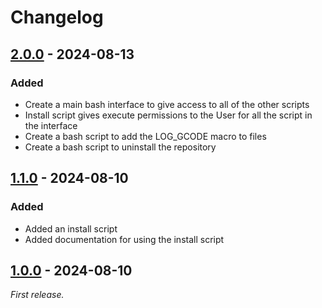 # Changelog

## [2.0.0] - 2024-08-13

### Added

- Create a main bash interface to give access to all of the other scripts
- Install script gives execute permissions to the User for all the script in the interface
- Create a bash script to add the LOG_GCODE macro to files
- Create a bash script to uninstall the repository

## [1.1.0] - 2024-08-10

### Added

- Added an install script
- Added documentation for using the install script

## [1.0.0] - 2024-08-10

_First release._

[2.0.0]: https://github.com/T9Air/Klipper_Power_Resume/releases/tag/v2.0.0
[1.1.0]: https://github.com/T9Air/Klipper_Power_Resume/releases/tag/v1.1.0
[1.0.0]: https://github.com/T9Air/Klipper_Power_Resume/releases/tag/v1.0.0
